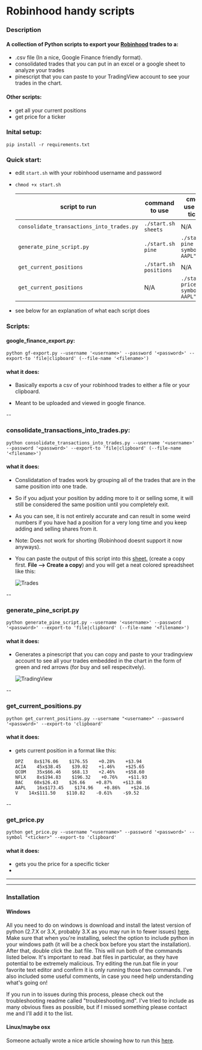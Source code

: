 # Robinhood handy scripts


### Description
#### A collection of Python scripts to export your [Robinhood](https://www.robinhood.com) trades to a:

* .csv file (In a nice, Google Finance friendly format).
* consolidated trades that you can put in an excel or a google sheet to analyze your trades
* pinescript that you can paste to your TradingView account to see your trades in the chart.

#### Other scripts:
* get all your current positions
* get price for a ticker

### Inital setup:
`pip install -r requirements.txt`

### Quick start:
* edit `start.sh` with your robinhood username and password
* `chmod +x start.sh`

	| script to run | command to use | cmd to use with ticker |
	| ------------- | -------------- | ------------------------------------- |
	| `consolidate_transactions_into_trades.py` | `./start.sh sheets` | N/A |
	| `generate_pine_script.py` | `./start.sh pine` | `./start.sh pine "--symbol AAPL"` |
	| `get_current_positions` | `./start.sh positions` | N/A |
	| `get_current_positions` | N/A | `./start.sh price "--symbol AAPL"` |
* see below for an explanation of what each script does


### Scripts:
#### google\_finance\_export.py:	
`python gf-export.py --username '<username>' --password '<password>' --export-to 'file|clipboard' (--file-name '<filename>')`

#### what it does:
* Basically exports a csv of your robinhood trades to either a file or your clipboard.
    
* Meant to be uploaded and viewed in google finance.

--

### consolidate\_transactions\_into\_trades.py:
`python consolidate_transactions_into_trades.py --username '<username>' --password '<password>' --export-to 'file|clipboard' (--file-name '<filename>')`

#### what it does:
* Conslidatation of trades work by grouping all of the trades that are in the same position into one trade.

* So if you adjust your position by adding more to it or selling some, it will still be considered the same position until you completely exit.

* As you can see, it is not entirely accurate and can result in some weird numbers if you have had a position for a very long time and you keep adding and selling shares from it.

* Note: Does not work for shorting (Robinhood doesnt support it now anyways).

* You can paste the output of this script into this [sheet.](https://docs.google.com/spreadsheets/d/1Wf5O2SgrdhL-7T4OeYMpCWMbZ5SoPeWuQ2STkEqcsDY) (create a copy first. **File --> Create a copy**) and you will get a neat colored spreadsheet like this:

	![Trades](https://i.imgur.com/0IBWdEf.png)

--

### generate\_pine\_script.py
`python generate_pine_script.py --username '<username>' --password '<password>' --export-to 'file|clipboard' (--file-name '<filename>')`

#### what it does:
* Generates a pinescript that you can copy and paste to your tradingview account to see all your trades embedded in the chart in the form of green and red arrows (for buy and sell respecitvely).

	![TradingView](https://i.imgur.com/uAVoFPB.png)

--

### get\_current\_positions.py
`python get_current_positions.py --username "<username>" --password '<password>' --export-to 'clipboard'`

#### what it does:
* gets current position in a format like this:

	```
	DPZ    8x$176.06    $176.55    +0.28%    +$3.94
	ACIA    45x$38.45    $39.02    +1.46%    +$25.65
	QCOM    35x$66.46    $68.13    +2.46%    +$58.60
	NFLX    8x$194.83    $196.32    +0.76%    +$11.93
	BAC    60x$26.43    $26.66    +0.87%    +$13.86
	AAPL    16x$173.45    $174.96    +0.86%    +$24.16
	V    14x$111.50    $110.82    -0.61%    -$9.52
	```

--

### get\_price.py
`python get_price.py --username "<username>" --password '<password>' --symbol "<ticker>" --export-to 'clipboard'`

#### what it does:
* gets you the price for a specific ticker
* 

--------
--------

### Installation
#### Windows
All you need to do on windows is download and install the latest version of python (2.7.X or 3.X, probably 3.X as you may run in to fewer issues) [here](https://www.python.org/downloads/).  Make sure that when you're installing, select the option to include python in your windows path (it will be a check box before you start the installation).  After that, double click the .bat file.  This will run both of the commands listed below.  It's important to read .bat files in particular, as they have potential to be extremely malicious.  Try editing the run.bat file in your favorite text editor and confirm it is only running those two commands. I've also included some useful comments, in case you need help understanding what's going on!

If you run in to issues during this process, please check out the troubleshooting readme called "troubleshooting.md".  I've tried to include as many obvious fixes as possible, but if I missed something please contact me and I'll add it to the list.  

#### Linux/maybe osx
Someone actually wrote a nice article showing how to run this [here](http://ask.xmodulo.com/export-robinhood-transaction-data.html).
